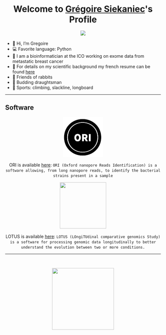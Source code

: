 <p align="center">
  <h1 align="center">Welcome to <a href="https://github.com/gsiekaniec">Grégoire Siekaniec</a>'s Profile</h1>
</p>

<p align="center">
  <a align="center" href="https://github.com/DenverCoder1/readme-typing-svg"><img src="https://readme-typing-svg.herokuapp.com?&duration=6500&color=6C291B&size=15&width=900&height=60&vCenter=true&multiline=true&lines=I+am+currently+working+on+the+development+of+LOTUS,a+software+for+longitudinal+tumors+comparison." /></a>
</p>

<ul>
  <li>👋 Hi, I’m Gregoire</li>
  <li>💻 Favorite language: Python</li>
  <li>💼 I am a bioinformatician at the ICO working on exome data from metastatic breast cancer</li>
  <li>📄 For details on my scientific background my french resume can be found <a href="https://gsiekaniec.github.io/CV/CV.pdf">here</a></li>
  <li>🐇 Friends of rabbits</li>
  <li>🎨 Budding draughtsman</li>
  <li>🧗 Sports: climbing, slackline, longboard</li>
</ul>

---

<h2>Software</h2>

<p align="center"><a href="https://github.com/gsiekaniec/ORI"><img width=130 height=130 src="https://github.com/gsiekaniec/ORI/blob/dev/img/Logo.png"/></a></p> 
<p align="center">ORI is available <a href="https://github.com/gsiekaniec/ORI">here</a>: <code>ORI (Oxford nanopore Reads Identification) is a software allowing, from long nanopore reads, to identify the bacterial strains present in a sample</code></p>
<p align="center"><a href="https://github.com/gsiekaniec/LOTUS"><img width=150 height=150 src="https://github.com/gsiekaniec/g-LOTUS/blob/main/img/LOTUS.gif"/></a></p>
<p align="center">LOTUS is available <a href="https://github.com/gsiekaniec/LOTUS">here</a>: <code>LOTUS (LOngiTUdinal comparative genomics Study) is a software for processing genomic data longitudinally to better understand the evolution between two or more conditions.</code></p>

---

</br>
<p align="center">
  <img width=200 height=200 src="https://c.tenor.com/OoQlWsxH2SEAAAAC/hi-anime-hello.gif"/>
</p>

